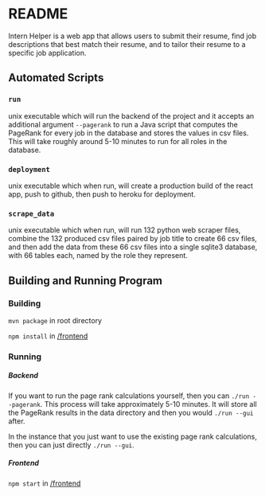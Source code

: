 # README
Intern Helper is a web app that allows users to submit their resume, find job descriptions that best match their resume, and to tailor their resume to a specific job application.

## Automated Scripts
### `run`
unix executable which will run the backend of the project and it accepts an additional argument `--pagerank` to run a Java script that computes the PageRank for every job in the database and stores the values in csv files. This will take roughly around 5-10 minutes to run for all roles in the database.

### `deployment`
unix executable which when run, will create a production build of the react app, push to github, then push to heroku for deployment.

### `scrape_data`
unix executable which when run, will run 132 python web scraper files, combine the 132 produced csv files paired by job title to create 66 csv files, and then add the data from these 66 csv files into a single sqlite3 database, with 66 tables each, named by the role they represent.

## Building and Running Program
### Building
`mvn package` in root directory

`npm install` in [/frontend](/frontend)

### Running
##### Backend
If you want to run the page rank calculations yourself, then you can `./run --pagerank`. This process will take approximately 5-10 minutes. It will store all the PageRank results in the data directory and then you would `./run --gui` after.

In the instance that you just want to use the existing page rank calculations, then you can just directly `./run --gui`.

##### Frontend
`npm start` in [/frontend](/frontend)
